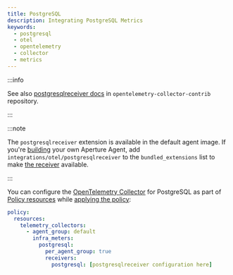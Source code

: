 ```yaml
---
title: PostgreSQL
description: Integrating PostgreSQL Metrics
keywords:
  - postgresql
  - otel
  - opentelemetry
  - collector
  - metrics
---
```


:::info

See also [postgresqlreceiver docs][receiver] in
`opentelemetry-collector-contrib` repository.

:::

:::note

The `postgresqlreceiver` extension is available in the default agent image. If
you're [building][build] your own Aperture Agent, add
`integrations/otel/postgresqlreceiver` to the `bundled_extensions` list to make
[the receiver][receiver] available.

:::

You can configure the [OpenTelemetry Collector][opentelemetry-collector] for
PostgreSQL as part of [Policy resources][policy-resources] while [applying the
policy][applying-policy]:

```yaml
policy:
  resources:
    telemetry_collectors:
      - agent_group: default
        infra_meters:
          postgresql:
            per_agent_group: true
            receivers:
              postgresql: [postgresqlreceiver configuration here]
```

[build]: /reference/aperturectl/build/agent/agent.md
[receiver]:
  https://github.com/open-telemetry/opentelemetry-collector-contrib/tree/main/receiver/postgresqlreceiver
[opentelemetry-collector]: /reference/configuration/spec.md#telemetry-collector
[applying-policy]: /use-cases/use-cases.md
[policy-resources]: /reference/configuration/spec.md#resources
